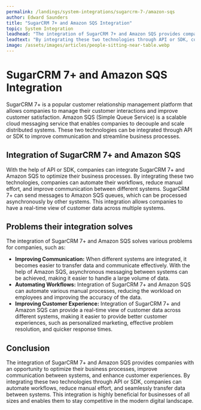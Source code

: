 ```yaml
---
permalink: /landings/system-integrations/sugarcrm-7-/amazon-sqs
author: Edward Saunders
title: "SugarCRM 7+ and Amazon SQS Integration"
topic: System Integration
leadhead: "The integration of SugarCRM 7+ and Amazon SQS provides companies with an opportunity to optimize their business processes, improve communication between systems, and enhance customer experiences"
leadtext: "By integrating these two technologies through API or SDK, companies can automate workflows, reduce manual effort, and seamlessly transfer data between systems. This integration is highly beneficial for businesses of all sizes and enables them to stay competitive in the modern digital landscape."
image: /assets/images/articles/people-sitting-near-table.webp
---
```

<div class="arttext">
<h1>SugarCRM 7+ and Amazon SQS Integration</h1> 

<p>SugarCRM 7+ is a popular customer relationship management platform that allows companies to manage their customer interactions and improve customer satisfaction. Amazon SQS (Simple Queue Service) is a scalable cloud messaging service that enables companies to decouple and scale distributed systems. These two technologies can be integrated through API or SDK to improve communication and streamline business processes.</p> 

<h2>Integration of SugarCRM 7+ and Amazon SQS</h2> 

<p>With the help of API or SDK, companies can integrate SugarCRM 7+ and Amazon SQS to optimize their business processes. By integrating these two technologies, companies can automate their workflows, reduce manual effort, and improve communication between different systems. SugarCRM 7+ can send messages to Amazon SQS queues, which can be processed asynchronously by other systems. This integration allows companies to have a real-time view of customer data across multiple systems.</p> 

<h2>Problems their integration solves</h2> 

<p>The integration of SugarCRM 7+ and Amazon SQS solves various problems for companies, such as:</p> 

<ul> 
<li><strong>Improving Communication:</strong> When different systems are integrated, it becomes easier to transfer data and communicate effectively. With the help of Amazon SQS, asynchronous messaging between systems can be achieved, making it easier to handle a large volume of data. </li> 
<li><strong>Automating Workflows:</strong> Integration of SugarCRM 7+ and Amazon SQS can automate various manual processes, reducing the workload on employees and improving the accuracy of the data. </li> 
<li><strong>Improving Customer Experience:</strong> Integration of SugarCRM 7+ and Amazon SQS can provide a real-time view of customer data across different systems, making it easier to provide better customer experiences, such as personalized marketing, effective problem resolution, and quicker response times. </li> 
</ul> 

<h2>Conclusion</h2> 

<p>The integration of SugarCRM 7+ and Amazon SQS provides companies with an opportunity to optimize their business processes, improve communication between systems, and enhance customer experiences. By integrating these two technologies through API or SDK, companies can automate workflows, reduce manual effort, and seamlessly transfer data between systems. This integration is highly beneficial for businesses of all sizes and enables them to stay competitive in the modern digital landscape.</p> 

</div>